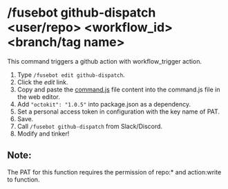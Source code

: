 # /fusebot github-dispatch <user/repo> <workflow_id> <branch/tag name>

This command triggers a github action with workflow_trigger action.

1. Type `/fusebot edit github-dispatch`.
2. Click the _edit_ link.
3. Copy and paste the [command.js](command.js) file content into the command.js file in the web editor.
4. Add `"octokit": "1.0.5"` into package.json as a dependency.
5. Set a personal access token in configuration with the key name of PAT.
6. Save.
7. Call `/fusebot github-dispatch` from Slack/Discord.
8. Modify and tinker!

## Note:

The PAT for this function requires the permission of repo:* and action:write to function.